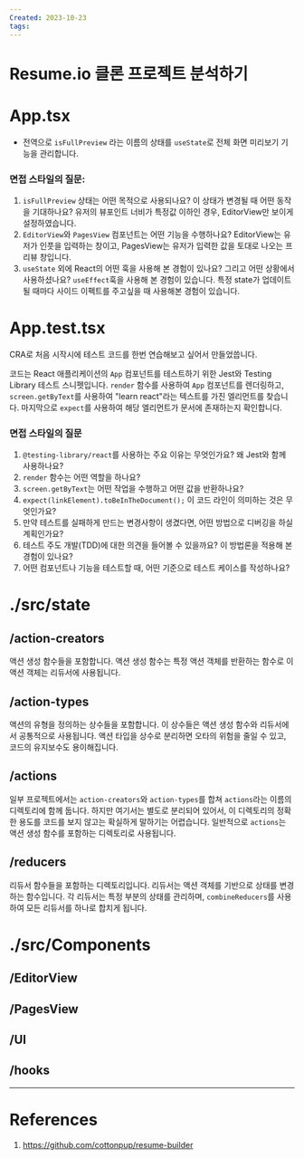 ```yaml
---
Created: 2023-10-23
tags:
---
```

# Resume.io 클론 프로젝트 분석하기
# App.tsx
- 전역으로 `isFullPreview` 라는 이름의 상태를 `useState`로 전체 화면 미리보기 기능을 관리합니다.
### 면접 스타일의 질문:
1. `isFullPreview` 상태는 어떤 목적으로 사용되나요? 이 상태가 변경될 때 어떤 동작을 기대하나요?
	유저의 뷰포인트 너비가 특정값 이하인 경우, EditorView만 보이게 설정하였습니다. 
2. `EditorView`와 `PagesView` 컴포넌트는 어떤 기능을 수행하나요?
	EditorView는 유저가 인풋을 입력하는 창이고, PagesView는 유저가 입력한 값을 토대로 나오는 프리뷰 창입니다. 
3. `useState` 외에 React의 어떤 훅을 사용해 본 경험이 있나요? 그리고 어떤 상황에서 사용하셨나요?
	`useEffect`훅을 사용해 본 경험이 있습니다. 특정 state가 업데이트 될 때마다 사이드 이펙트를 주고싶을 때 사용해본 경험이 있습니다. 
# App.test.tsx
CRA로 처음 시작시에 테스트 코드를 한번 연습해보고 싶어서 만들었씁니다. 

코드는 React 애플리케이션의 `App` 컴포넌트를 테스트하기 위한 Jest와 Testing Library 테스트 스니펫입니다. `render` 함수를 사용하여 `App` 컴포넌트를 렌더링하고, `screen.getByText`를 사용하여 "learn react"라는 텍스트를 가진 엘리먼트를 찾습니다. 마지막으로 `expect`를 사용하여 해당 엘리먼트가 문서에 존재하는지 확인합니다.
### 면접 스타일의 질문

1. `@testing-library/react`를 사용하는 주요 이유는 무엇인가요? 왜 Jest와 함께 사용하나요?
2. `render` 함수는 어떤 역할을 하나요?
3. `screen.getByText`는 어떤 작업을 수행하고 어떤 값을 반환하나요?
4. `expect(linkElement).toBeInTheDocument();` 이 코드 라인이 의미하는 것은 무엇인가요?
5. 만약 테스트를 실패하게 만드는 변경사항이 생겼다면, 어떤 방법으로 디버깅을 하실 계획인가요?
6. 테스트 주도 개발(TDD)에 대한 의견을 들어볼 수 있을까요? 이 방법론을 적용해 본 경험이 있나요?
7. 어떤 컴포넌트나 기능을 테스트할 때, 어떤 기준으로 테스트 케이스를 작성하나요?
# ./src/state 
## /action-creators
액션 생성 함수들을 포함합니다. 액션 생성 함수는 특정 액션 객체를 반환하는 함수로 이 액션 객체는 리듀서에 사용됩니다. 
## /action-types
액션의 유형을 정의하는 상수들을 포함합니다. 이 상수들은 액션 생성 함수와 리듀서에서 공통적으로 사용됩니다. 액션 타입을 상수로 분리하면 오타의 위험을 줄일 수 있고, 코드의 유지보수도 용이해집니다.
## /actions
일부 프로젝트에서는 `action-creators`와 `action-types`를 합쳐 `actions`라는 이름의 디렉토리에 함께 둡니다. 하지만 여기서는 별도로 분리되어 있어서, 이 디렉토리의 정확한 용도를 코드를 보지 않고는 확실하게 말하기는 어렵습니다. 일반적으로 `actions`는 액션 생성 함수를 포함하는 디렉토리로 사용됩니다.
## /reducers
리듀서 함수들을 포함하는 디렉토리입니다. 리듀서는 액션 객체를 기반으로 상태를 변경하는 함수입니다. 각 리듀서는 특정 부분의 상태를 관리하며, `combineReducers`를 사용하여 모든 리듀서를 하나로 합치게 됩니다.
# ./src/Components
## /EditorView
## /PagesView
## /UI
## /hooks
---
# References
1. https://github.com/cottonpup/resume-builder